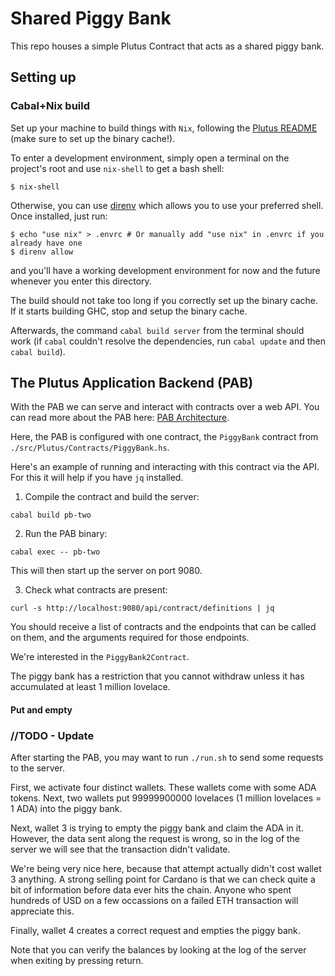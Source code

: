 # Shared Piggy Bank

This repo houses a simple Plutus Contract that acts as a shared piggy bank.

## Setting up

### Cabal+Nix build

Set up your machine to build things with `Nix`, following the [Plutus README](https://github.com/input-output-hk/plutus/blob/master/README.adoc) (make sure to set up the binary cache!).

To enter a development environment, simply open a terminal on the project's root and use `nix-shell` to get a bash shell:

```
$ nix-shell
```

Otherwise, you can use [direnv](https://github.com/direnv/direnv) which allows you to use your preferred shell. Once installed, just run:

```
$ echo "use nix" > .envrc # Or manually add "use nix" in .envrc if you already have one
$ direnv allow
```

and you'll have a working development environment for now and the future whenever you enter this directory.

The build should not take too long if you correctly set up the binary cache. If it starts building GHC, stop and setup the binary cache.

Afterwards, the command `cabal build server` from the terminal should work (if `cabal` couldn't resolve the dependencies, run `cabal update` and then `cabal build`).

## The Plutus Application Backend (PAB)

With the PAB we can serve and interact with contracts over a web API.
You can read more about the PAB here: [PAB Architecture](https://github.com/input-output-hk/plutus/blob/master/plutus-pab/ARCHITECTURE.adoc).

Here, the PAB is configured with one contract, the `PiggyBank` contract from `./src/Plutus/Contracts/PiggyBank.hs`.

Here's an example of running and interacting with this contract via the API. For this it will help if you have `jq` installed.

1. Compile the contract and build the server:

```
cabal build pb-two
```

2. Run the PAB binary:

```
cabal exec -- pb-two
````

This will then start up the server on port 9080.

3. Check what contracts are present:

```
curl -s http://localhost:9080/api/contract/definitions | jq
```

You should receive a list of contracts and the endpoints that can be called on them, and the arguments
required for those endpoints.

We're interested in the `PiggyBank2Contract`.

The piggy bank has a restriction that you cannot withdraw unless it has accumulated at least 1 million lovelace.

#### Put and empty

### //TODO - Update

After starting the PAB, you may want to run `./run.sh` to send some requests to the server.

First, we activate four distinct wallets. These wallets come with some ADA tokens.
Next, two wallets put 99999900000 lovelaces (1 million lovelaces = 1 ADA) into the piggy bank.

Next, wallet 3 is trying to empty the piggy bank and claim the ADA in it.
However, the data sent along the request is wrong, so in the log of the server we will see that the transaction didn't validate.

We're being very nice here, because that attempt actually didn't cost wallet 3 anything.
A strong selling point for Cardano is that we can check quite a bit of information before data ever hits the chain.
Anyone who spent hundreds of USD on a few occassions on a failed ETH transaction will appreciate this.

Finally, wallet 4 creates a correct request and empties the piggy bank.

Note that you can verify the balances by looking at the log of the server when exiting by pressing return.
